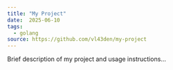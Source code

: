 ```yaml
---
title: "My Project"
date:  2025-06-10
tags:
  - golang
source: https://github.com/vl43den/my-project
---
```


Brief description of my project and usage instructions...
